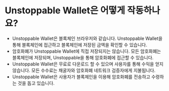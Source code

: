 # Unstoppable Wallet은 어떻게 작동하나요?

- Unstoppable Wallet은 블록체인 브라우저와 같습니다. Unstoppable Wallet을 통해 블록체인에 접근하고 블록체인에 저장된 금액을 확인할 수 있습니다.
- 암호화폐가 Unstoppable Wallet에 직접 저장되지는 않습니다. 모든 암호화폐는 블록체인에 저장되며, Unstoppable을 통해 암호화폐에 접근할 수 있습니다.
- Unstoppable Wallet은 무료로 다운로드 할 수 있으며 사용자를 통해 수익을 얻지 않습니다. 모든 수수료는 채굴자와 암호화폐 네트워크 검증자에게 지불됩니다.
- Unstoppable Wallet은 사용자가 블록체인을 이용해 암호화폐를 전송하고 수령하는 것을 돕고 있습니다.
